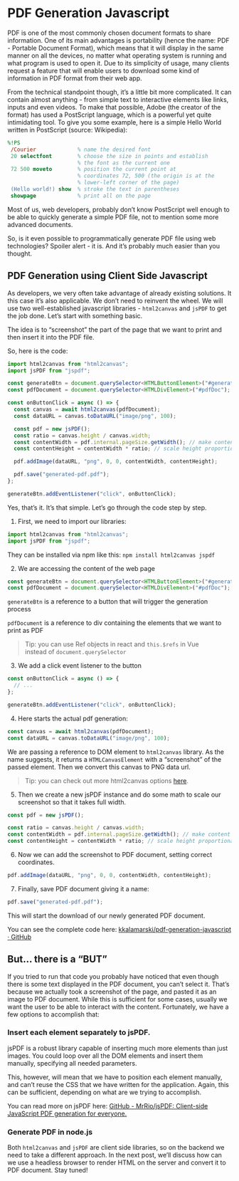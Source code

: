 # PDF Generation Javascript

PDF is one of the most commonly chosen document formats to share information. One of its main advantages is portability (hence the name: PDF - Portable Document Format), which means that it will display in the same manner on all the devices, no matter what operating system is running and what program is used to open it. Due to its simplicity of usage, many clients request a feature that will enable users to download some kind of information in PDF format from their web app.

From the technical standpoint though, it’s a little bit more complicated. It can contain almost anything - from simple text to interactive elements like links, inputs and even videos. To make that possible, Adobe (the creator of the format) has used a PostScript language, which is a powerful yet quite intimidating tool. To give you some example, here is a simple Hello World written in PostScript (source: Wikipedia):

```postscript
%!PS
 /Courier             % name the desired font
 20 selectfont        % choose the size in points and establish
                      % the font as the current one
 72 500 moveto        % position the current point at
                      % coordinates 72, 500 (the origin is at the
                      % lower-left corner of the page)
 (Hello world!) show  % stroke the text in parentheses
 showpage             % print all on the page

```

Most of us, web developers, probably don’t know PostScript well enough to be able to quickly generate a simple PDF file, not to mention some more advanced documents.

So, is it even possible to programmatically generate PDF file using web technologies? Spoiler alert - it is. And it’s probably much easier than you thought.

## PDF Generation using Client Side Javascript

As developers, we very often take advantage of already existing solutions. It this case it’s also applicable. We don’t need to reinvent the wheel. We will use two well-established javascript libraries - `html2canvas` and `jsPDF` to get the job done. Let’s start with something basic.

The idea is to “screenshot” the part of the page that we want to print and then insert it into the PDF file.

So, here is the code:

```typescript
import html2canvas from "html2canvas";
import jsPDF from "jspdf";

const generateBtn = document.querySelector<HTMLButtonElement>("#generatePdf");
const pdfDocument = document.querySelector<HTMLDivElement>("#pdfDoc");

const onButtonClick = async () => {
  const canvas = await html2canvas(pdfDocument);
  const dataURL = canvas.toDataURL("image/png", 100);

  const pdf = new jsPDF();
  const ratio = canvas.height / canvas.width;
  const contentWidth = pdf.internal.pageSize.getWidth(); // make content full-width
  const contentHeight = contentWidth * ratio; // scale height proportionally to width

  pdf.addImage(dataURL, "png", 0, 0, contentWidth, contentHeight);

  pdf.save("generated-pdf.pdf");
};

generateBtn.addEventListener("click", onButtonClick);
```

Yes, that’s it. It’s that simple. Let’s go through the code step by step.

1. First, we need to import our libraries:

```typescript
import html2canvas from "html2canvas";
import jsPDF from "jspdf";
```

They can be installed via npm like this:
`npm install html2canvas jspdf`

2. We are accessing the content of the web page

```typescript
const generateBtn = document.querySelector<HTMLButtonElement>("#generatePdf");
const pdfDocument = document.querySelector<HTMLDivElement>("#pdfDoc");
```

`generateBtn` is a reference to a button that will trigger the generation process

`pdfDocument` is a reference to div containing the elements that we want to print as PDF

> Tip: you can use Ref objects in react and `this.$refs` in Vue  
>  instead of `document.querySelector`

3. We add a click event listener to the button

```typescript
const onButtonClick = async () => {
  // ...
};

generateBtn.addEventListener("click", onButtonClick);
```

4. Here starts the actual pdf generation:

```typescript
const canvas = await html2canvas(pdfDocument);
const dataURL = canvas.toDataURL("image/png", 100);
```

We are passing a reference to DOM element to `html2canvas` library. As the name suggests, it returns a `HTMLCanvasElement` with a “screenshot” of the passed element. Then we convert this canvas to PNG data url.

> Tip: you can check out more html2canvas options [here](https://html2canvas.hertzen.com/).

5. Then we create a new jsPDF instance and do some math to scale our screenshot so that it takes full width.

```typescript
const pdf = new jsPDF();

const ratio = canvas.height / canvas.width;
const contentWidth = pdf.internal.pageSize.getWidth(); // make content full-width
const contentHeight = contentWidth * ratio; // scale height proportionally to width
```

6. Now we can add the screenshot to PDF document, setting correct coordinates.

```typescript
pdf.addImage(dataURL, "png", 0, 0, contentWidth, contentHeight);
```

7. Finally, save PDF document giving it a name:

```typescript
pdf.save("generated-pdf.pdf");
```

This will start the download of our newly generated PDF document.

You can see the complete code here: [kkalamarski/pdf-generation-javascript · GitHub](https://github.com/kkalamarski/pdf-generation-javascript/tree/master/frontend)

## But… there is a “BUT”

If you tried to run that code you probably have noticed that even though there is some text displayed in the PDF document, you can’t select it. That’s because we actually took a screenshot of the page, and pasted it as an image to PDF document. While this is sufficient for some cases, usually we want the user to be able to interact with the content. Fortunately, we have a few options to accomplish that:

### Insert each element separately to jsPDF.

jsPDF is a robust library capable of inserting much more elements than just images. You could loop over all the DOM elements and insert them manually, specifying all needed parameters.

This, however, will mean that we have to position each element manually, and can’t reuse the CSS that we have written for the application. Again, this can be sufficient, depending on what are we trying to accomplish.

You can read more on jsPDF here: [GitHub - MrRio/jsPDF: Client-side JavaScript PDF generation for everyone.](https://github.com/MrRio/jsPDF)

### Generate PDF in node.js

Both `html2canvas` and `jsPDF` are client side libraries, so on the backend we need to take a different approach. In the next post, we’ll discuss how can we use a headless browser to render HTML on the server and convert it to PDF document. Stay tuned!
